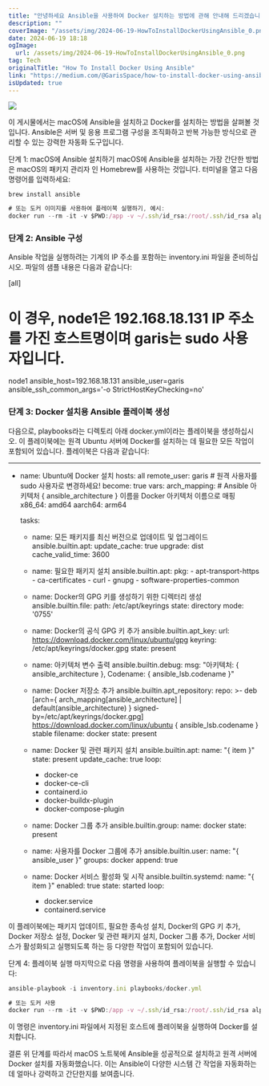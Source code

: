 ```yaml
---
title: "안녕하세요 Ansible을 사용하여 Docker 설치하는 방법에 관해 안내해 드리겠습니다 함께 시작해 보도록 하죠"
description: ""
coverImage: "/assets/img/2024-06-19-HowToInstallDockerUsingAnsible_0.png"
date: 2024-06-19 18:18
ogImage:
  url: /assets/img/2024-06-19-HowToInstallDockerUsingAnsible_0.png
tag: Tech
originalTitle: "How To Install Docker Using Ansible"
link: "https://medium.com/@GarisSpace/how-to-install-docker-using-ansible-01a674086f8c"
isUpdated: true
---
```


<img src="/assets/img/2024-06-19-HowToInstallDockerUsingAnsible_0.png" />

이 게시물에서는 macOS에 Ansible을 설치하고 Docker를 설치하는 방법을 살펴볼 것입니다. Ansible은 서버 및 응용 프로그램 구성을 조직화하고 반복 가능한 방식으로 관리할 수 있는 강력한 자동화 도구입니다.

단계 1: macOS에 Ansible 설치하기
macOS에 Ansible을 설치하는 가장 간단한 방법은 macOS의 패키지 관리자 인 Homebrew를 사용하는 것입니다. 터미널을 열고 다음 명령어를 입력하세요:

```js
brew install ansible

# 또는 도커 이미지를 사용하여 플레이북 실행하기, 예시:
docker run --rm -it -v $PWD:/app -v ~/.ssh/id_rsa:/root/.ssh/id_rsa alpinelinux/ansible ansible-playbook -i app/inventory.ini app/playbooks/docker.yml
```

<div class="content-ad"></div>

### 단계 2: Ansible 구성

Ansible 작업을 실행하려는 기계의 IP 주소를 포함하는 inventory.ini 파일을 준비하십시오. 파일의 샘플 내용은 다음과 같습니다:

[all]

# 이 경우, node1은 192.168.18.131 IP 주소를 가진 호스트명이며 garis는 sudo 사용자입니다.

node1 ansible_host=192.168.18.131 ansible_user=garis ansible_ssh_common_args='-o StrictHostKeyChecking=no'

### 단계 3: Docker 설치용 Ansible 플레이북 생성

다음으로, playbooks라는 디렉토리 아래 docker.yml이라는 플레이북을 생성하십시오. 이 플레이북에는 원격 Ubuntu 서버에 Docker를 설치하는 데 필요한 모든 작업이 포함되어 있습니다. 플레이북은 다음과 같습니다:

---

- name: Ubuntu에 Docker 설치
  hosts: all
  remote_user: garis # 원격 사용자를 sudo 사용자로 변경하세요!
  become: true
  vars:
  arch_mapping: # Ansible 아키텍처 { ansible_architecture } 이름을 Docker 아키텍처 이름으로 매핑
  x86_64: amd64
  aarch64: arm64

  tasks:

  - name: 모든 패키지를 최신 버전으로 업데이트 및 업그레이드
    ansible.builtin.apt:
    update_cache: true
    upgrade: dist
    cache_valid_time: 3600

  - name: 필요한 패키지 설치
    ansible.builtin.apt:
    pkg: - apt-transport-https - ca-certificates - curl - gnupg - software-properties-common

  - name: Docker의 GPG 키를 생성하기 위한 디렉터리 생성
    ansible.builtin.file:
    path: /etc/apt/keyrings
    state: directory
    mode: '0755'

  - name: Docker의 공식 GPG 키 추가
    ansible.builtin.apt_key:
    url: https://download.docker.com/linux/ubuntu/gpg
    keyring: /etc/apt/keyrings/docker.gpg
    state: present

  - name: 아키텍처 변수 출력
    ansible.builtin.debug:
    msg: "아키텍처: { ansible_architecture }, Codename: { ansible_lsb.codename }"

  - name: Docker 저장소 추가
    ansible.builtin.apt_repository:
    repo: >-
    deb [arch={ arch_mapping[ansible_architecture] | default(ansible_architecture) }
    signed-by=/etc/apt/keyrings/docker.gpg]
    https://download.docker.com/linux/ubuntu { ansible_lsb.codename } stable
    filename: docker
    state: present

  - name: Docker 및 관련 패키지 설치
    ansible.builtin.apt:
    name: "{ item }"
    state: present
    update_cache: true
    loop:

    - docker-ce
    - docker-ce-cli
    - containerd.io
    - docker-buildx-plugin
    - docker-compose-plugin

  - name: Docker 그룹 추가
    ansible.builtin.group:
    name: docker
    state: present

  - name: 사용자를 Docker 그룹에 추가
    ansible.builtin.user:
    name: "{ ansible_user }"
    groups: docker
    append: true

  - name: Docker 서비스 활성화 및 시작
    ansible.builtin.systemd:
    name: "{ item }"
    enabled: true
    state: started
    loop:
    - docker.service
    - containerd.service

<div class="content-ad"></div>

이 플레이북에는 패키지 업데이트, 필요한 종속성 설치, Docker의 GPG 키 추가, Docker 저장소 설정, Docker 및 관련 패키지 설치, Docker 그룹 추가, Docker 서비스가 활성화되고 실행되도록 하는 등 다양한 작업이 포함되어 있습니다.

단계 4: 플레이북 실행
마지막으로 다음 명령을 사용하여 플레이북을 실행할 수 있습니다:

```js
ansible-playbook -i inventory.ini playbooks/docker.yml

# 또는 도커 사용
docker run --rm -it -v $PWD:/app -v ~/.ssh/id_rsa:/root/.ssh/id_rsa alpinelinux/ansible ansible-playbook -i app/inventory.ini app/playbooks/docker.yml
```

이 명령은 inventory.ini 파일에서 지정된 호스트에 플레이북을 실행하여 Docker를 설치합니다.

<div class="content-ad"></div>

결론
위 단계를 따라서 macOS 노트북에 Ansible을 성공적으로 설치하고 원격 서버에 Docker 설치를 자동화했습니다. 이는 Ansible이 다양한 시스템 간 작업을 자동화하는 데 얼마나 강력하고 간단한지를 보여줍니다.
